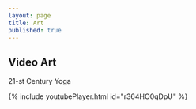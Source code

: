 ```yaml
---
layout: page
title: Art
published: true
---
```


## Video Art

21-st Century Yoga

{% include youtubePlayer.html id="r364HO0qDpU" %}


